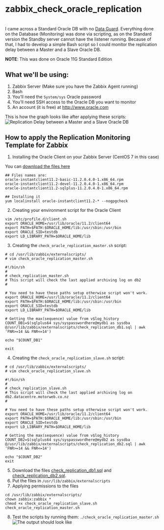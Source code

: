 #
# zabbix_check_oracle_replication
#

I came across a Standard Oracle DB with no [Data Guard](https://oracle-base.com/articles/11g/data-guard-setup-11gr2). Everything done on the Database (Monitoring) was done via scripting, as on the Standard version the Standby server cannot have the listener running.
Because of that, I had to develop a simple Bash script so I could monitor the replication delay between a Master and a Slave Oracle DB.

__NOTE__: This was done on Oracle 11G Standard Edition

## What we'll be using:
1. Zabbix Server (Make sure you have the Zabbix Agent running)
2. Bash
3. You'll need the `System/sys` Oracle password
4. You'll need SSH access to the Oracle DB you want to monitor
5. An account (it is free) at http://www.oracle.com

This is how the graph looks like after applying these scripts:
![Replication Delay between a Master and a Slave Oracle DB](https://github.com/lpossamai/zabbix_check_oracle_replication/blob/master/docs/images/db2_archive_log_photo.png)

## How to apply the Replication Monitoring Template for Zabbix
1. Installing the Oracle Client on your Zabbix Server (CentOS 7 in this case)

You can [download the files here](http://www.oracle.com/technetwork/topics/linuxx86-64soft-092277.html)

```
## Files names are:
oracle-instantclient11.2-basic-11.2.0.4.0-1.x86_64.rpm
oracle-instantclient11.2-devel-11.2.0.4.0-1.x86_64.rpm
oracle-instantclient11.2-sqlplus-11.2.0.4.0-1.x86_64.rpm

## Installing it
yum localinstall oracle-instantclient11.2-* --nogpgcheck
```

2. Creating your environment script for the Oracle Client
```
vim /etc/profile.d/client.sh
export ORACLE_HOME=/usr/lib/oracle/11.2/client64
export PATH=$PATH:$ORACLE_HOME/lib:/usr/sbin:/usr/bin
export ORACLE_SID=testdb
export LD_LIBRARY_PATH=$ORACLE_HOME/lib

```

3. Creating the `check_oracle_replication_master.sh` script:

```
# cd /usr/lib/zabbix/externalscripts/
# vim check_oracle_replication_master.sh

#!/bin/sh
#
# check_replication_master.sh
# This script will check the last applied archiving log on db2
#

# You need to have these paths setup otherwise script won't work.
export ORACLE_HOME=/usr/lib/oracle/11.2/client64
export PATH=$PATH:$ORACLE_HOME/lib:/usr/sbin:/usr/bin
export ORACLE_SID=testdb
export LD_LIBRARY_PATH=$ORACLE_HOME/lib

# Getting the max(sequence) value from v$log_history
COUNT_DB1=$(sqlplus64 sys/syspasswordhere@mydb1 as sysdba @/usr/lib/zabbix/externalscripts/check_replication_db1.sql | awk 'FNR>=14 && FNR<=14')

echo "$COUNT_DB1"

exit
```

4. Creating the `check_oracle_replication_slave.sh` script:

```
# cd /usr/lib/zabbix/externalscripts/
# vim check_oracle_replication_slave.sh

#!/bin/sh
#
# check_replication_slave.sh
# This script will check the last applied archiving log on db2.datacentre.motorweb.co.nz
#

# You need to have these paths setup otherwise script won't work.
export ORACLE_HOME=/usr/lib/oracle/11.2/client64
export PATH=$PATH:$ORACLE_HOME/lib:/usr/sbin:/usr/bin
export ORACLE_SID=testdb
export LD_LIBRARY_PATH=$ORACLE_HOME/lib

# Getting the max(sequence) value from v$log_history
COUNT_DB2=$(sqlplus64 sys/syspasswordhere@mydb2 as sysdba @/usr/lib/zabbix/externalscripts/check_replication_db2.sql | awk 'FNR>=14 && FNR<=14')

echo "$COUNT_DB2"
exit

```

5. Download the files [check_replication_db1.sql](https://github.com/lpossamai/zabbix_check_oracle_replication/tree/master/check_replication_db1.sh) and [check_replication_db2.sql](https://github.com/lpossamai/zabbix_check_oracle_replication/tree/master/check_replication_db2.sh).
6. Put the files in `/usr/lib/zabbix/externalscripts`
7. Applying permissions to the files
```
cd /usr/lib/zabbix/externalscripts/
chown zabbix:zabbix *
chmod +x check_oracle_replication_slave.sh check_oracle_replication_master.sh

```

8. Test the scripts by running them: `./check_oracle_replication_master.sh`
![The output should look like](https://github.com/lpossamai/zabbix_check_oracle_replication/blob/master/docs/images/db1_run_script.png)
